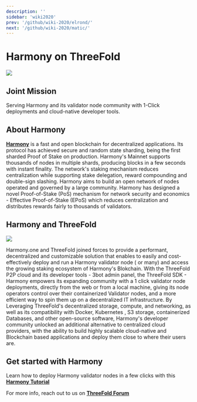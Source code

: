 ```yaml
---
description: ''
sidebar: 'wiki2020'
prev: '/github/wiki-2020/elrond/'
next: '/github/wiki-2020/matic/'
---
```


# Harmony on ThreeFold

![](/wiki-2020/harmony1.png)


 ## Joint Mission
 
Serving Harmony and its validator node community with 1-Click deployments and cloud-native developer tools.

## About Harmony

**[Harmony](https://harmony.one/)** is a fast and open blockchain for decentralized applications. Its protocol has achieved secure and random state sharding, being the first sharded Proof of Stake on production. Harmony's Mainnet supports thousands of nodes in multiple shards, producing blocks in a few seconds with instant finality. The network's staking mechanism reduces centralization while supporting stake delegation, reward compounding and double-sign slashing. Harmony aims to build an open network of nodes operated and governed by a large community. Harmony has designed a novel Proof-of-Stake (PoS) mechanism for network security and economics - Effective Proof-of-Stake (EPoS) which reduces centralization and distributes rewards fairly to thousands of validators.


## Harmony and ThreeFold

![](/wiki-2020/harmony2.png)


Harmony.one and ThreeFold joined forces to provide a performant, decentralized and customizable solution that enables to easily and cost-effectively deploy and run a Harmony validator node ( or many) and access the growing staking ecosystem of Harmony's Blokchain. 
With the ThreeFold P2P cloud and its developer tools - 3bot admin panel, the ThreeFold SDK - Harmony empowers its expanding community with a 1 click validator node deployments, directly from the web or from a local machine, giving its node operators control over their containerized Validator nodes, and a more efficient way to spin them up on a decentralized IT infrastructure. 
By Leveraging ThreeFold's decentralized storage, compute, and networking, as well as its compatibility with Docker, Kubernetes ​​​​​​​, S3 storage, containerized Databases, and other open-source software, Harmony's developer community unlocked an additional alternative to centralized cloud providers, with the ability to build highly scalable cloud-native and Blockchain based applications and deploy them close to where their users are.

## Get started with Harmony

Learn how to deploy Harmony validator nodes in a few clicks with this **[Harmony Tutorial](https://forum.threefold.io/t/setting-up-a-harmony-node-on-the-threefold-grid/476)**

For more info, reach out to us on **[ThreeFold Forum](https://forum.threefold.io/)**
